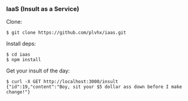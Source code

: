 ### IaaS (Insult as a Service)

Clone:

```
$ git clone https://github.com/plvhx/iaas.git
```

Install deps:

```
$ cd iaas
$ npm install
```

Get your insult of the day:

```
$ curl -X GET http://localhost:3000/insult
{"id":19,"content":"Boy, sit your $5 dollar ass down before I make change!"}
```
